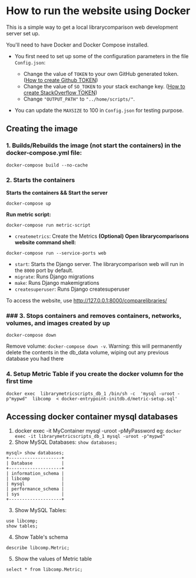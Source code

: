 # How to run the website using Docker

This is a simple way to get a local librarycomparison web development server set up.

You'll need to have Docker and Docker Compose installed.

- You first need to set up some of the configuration parameters in the file `Config.json`:
	- Change the value of `TOKEN` to your own GitHub generated token. ([How to create Github TOKEN](https://github.com/ualberta-smr/LibraryMetricScripts/wiki/Creating-access-tokens#github-token))
	- Change the value of `SO_TOKEN` to your stack exchange key. ([How to create StackOverflow TOKEN](https://github.com/ualberta-smr/LibraryMetricScripts/wiki/Creating-access-tokens#stackoverflow-token))
    - Change `"OUTPUT_PATH"` to  `"../home/scripts/"`.

- You can update the `MAXSIZE` to 100 in `Config.json` for testing purpose.

## Creating the image
### 1. Builds/Rebuilds the image (not start the containers) in the docker-compose.yml file:

```
docker-compose build --no-cache
```

### 2. Starts the containers
**Starts the containers && Start the server**
```
docker-compose up
```
**Run metric script:**
```
docker-compose run metric-script
```
-   `createmetrics`: Create the Metrics
**(Optional) Open librarycomparisons website command shell:**
```
docker-compose run --service-ports web
```
-   `start`: Starts the Django server. The librarycomparison web will run in the `8000` port by default. 
-   `migrate`: Runs Django migrations
-   `make`: Runs Django makemigrations
-   `createsuperuser`: Runs Django createsuperuser

To access the website, use http://127.0.0.1:8000/comparelibraries/

### ### 3. Stops containers and removes containers, networks, volumes, and images created by up

```
docker-compose down
```
Remove volume: `docker-compose down -v`. Warning: this will permanently delete the contents in the db_data volume, wiping out any previous database you had there

### 4. Setup Metric Table if you create the docker volumn for the first time
```
docker exec  librarymetricscripts_db_1 /bin/sh -c  'mysql -uroot -p"mypwd"  libcomp  < docker-entrypoint-initdb.d/metric-setup.sql'
```

## Accessing docker container mysql databases
1. docker exec -it MyContainer mysql -uroot -pMyPassword
eg: `docker exec -it librarymetricscripts_db_1 mysql -uroot -p"mypwd"`
2. Show MySQL Databases: `show databases;`
```
mysql> show databases;
+--------------------+
| Database           |
+--------------------+
| information_schema |
| libcomp            |
| mysql              |
| performance_schema |
| sys                |
+--------------------+
```
3. Show MySQL Tables: 
```
use libcomp;
show tables;
```
4. Show Table's schema
```
describe libcomp.Metric;
```
5. Show the values of Metric table
```
select * from libcomp.Metric;
```
